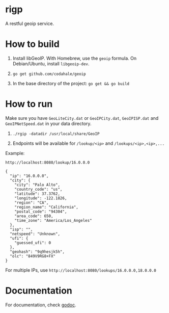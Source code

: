 rigp
====

A restful geoip service.

How to build
============

1.  Install libGeoIP. With Homebrew, use the `geoip` formula. On Debian/Ubuntu,
    install `libgeoip-dev`.

2.  `go get github.com/codahale/geoip`

3.  In the base directory of the project: `go get && go build`

How to run
==========

Make sure you have `GeoLiteCity.dat` or `GeoIPCity.dat`, `GeoIPISP.dat` and
`GeoIPNetSpeed.dat` in your data directory.

1.  `./rgip -datadir /usr/local/share/GeoIP`

2.  Endpoints will be available for `/lookup/<ip>` and `/lookups/<ip>,<ip>,...`

Example: 

`http://localhost:8080/lookup/16.0.0.0`

```
{
  "ip": "16.0.0.0",
  "city": {
    "city": "Palo Alto",
    "country_code": "us",
    "latitude": 37.3762,
    "longitude": -122.1826,
    "region": "CA",
    "region_name": "California",
    "postal_code": "94304",
    "area_code": 650,
    "time_zone": "America/Los_Angeles"
  },
  "isp": "",
  "netspeed": "Unknown",
  "ufi": {
    "guessed_ufi": 0
  },
  "geohash": "9q9hesjk5h",
  "olc": "849V9RG8+FX"
}
```


For multiple IPs, use `http://localhost:8080/lookups/16.0.0.0,18.0.0.0`

Documentation
=============

For documentation, check [godoc](https://godoc.org/github.com/dgryski/rgip).

